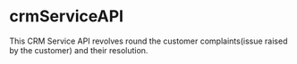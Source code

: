 # crmServiceAPI

This CRM Service API revolves round the customer complaints(issue raised by the customer) and their resolution.
